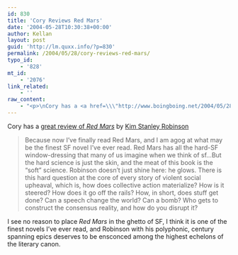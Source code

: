 ```yaml
---
id: 830
title: 'Cory Reviews Red Mars'
date: '2004-05-28T10:30:38+00:00'
author: Kellan
layout: post
guid: 'http://lm.quxx.info/?p=830'
permalink: /2004/05/28/cory-reviews-red-mars/
typo_id:
    - '828'
mt_id:
    - '2076'
link_related:
    - ''
raw_content:
    - "<p>\nCory has a <a href=\\\"http://www.boingboing.net/2004/05/28/red_mars_a_very_bela.html\\\">great review of <cite>Red Mars</cite></a> by <a href=\\\"http://en.wikipedia.org/wiki/Kim_Stanley_Robinson\\\">Kim Stanley Robinson</a>\n\n<blockquote>\nBecause now I\\'ve finally read Red Mars, and I am agog at what may be the finest SF novel I\\'ve ever read. Red Mars has all the hard-SF window-dressing that many of us imagine when we think of sf...But the hard science is just the skin, and the meat of this book is the \\\"soft\\\" science.  Robinson doesn\\'t just shine here: he glows. There is this hard question at the core of every story of violent social upheaval, which is, how does collective action materialize? How is it steered? How does it go off the rails? How, in short, does stuff get done? Can a speech change the world? Can a bomb? Who gets to construct the consensus reality, and how do you disrupt it?\n</blockquote>\n\nI see no reason to place <cite>Red Mars</cite> in the ghetto of SF, I think it is one of the finest novels I\\'ve ever read, and Robinson with his polyphonic, century spanning epics deserves to be ensconced among the highest echelons of the literary canon.\n</p>"
---
```


Cory has a [great review of <cite>Red Mars</cite>](http://www.boingboing.net/2004/05/28/red_mars_a_very_bela.html) by [Kim Stanley Robinson](http://en.wikipedia.org/wiki/Kim_Stanley_Robinson)

> Because now I’ve finally read Red Mars, and I am agog at what may be the finest SF novel I’ve ever read. Red Mars has all the hard-SF window-dressing that many of us imagine when we think of sf…But the hard science is just the skin, and the meat of this book is the “soft” science. Robinson doesn’t just shine here: he glows. There is this hard question at the core of every story of violent social upheaval, which is, how does collective action materialize? How is it steered? How does it go off the rails? How, in short, does stuff get done? Can a speech change the world? Can a bomb? Who gets to construct the consensus reality, and how do you disrupt it?

I see no reason to place <cite>Red Mars</cite> in the ghetto of SF, I think it is one of the finest novels I’ve ever read, and Robinson with his polyphonic, century spanning epics deserves to be ensconced among the highest echelons of the literary canon. 